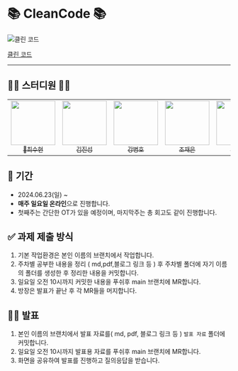 # 📚 CleanCode 📚

![클린 코드](https://contents.kyobobook.co.kr/sih/fit-in/458x0/pdt/9788966260959.jpg)

[클린 코드](https://product.kyobobook.co.kr/detail/S000001032980)

---

## 👨‍🏫 스터디원 👩‍🏫
<table>
  <tr>
    <td align="center">
      <a href="https://github.com/saysuhyun">
        <img src="https://avatars.githubusercontent.com/u/172836819?v=4" width="100px;" alt=""/>
        <br />
        <sub>🌟최수현</sub>
      </a>
    </td>
    <td align="center">
      <a href="https://github.com/CEOJINSUNG">
        <img src="https://avatars.githubusercontent.com/u/55318896?v=4" width="100px;" alt=""/>
        <br />
        <sub>김진성</sub>
      </a>
    </td>
    <td align="center">
      <a href="https://github.com/Kang-bh">
        <img src="https://avatars.githubusercontent.com/u/82449613?v=4" width="100px;" alt=""/>
        <br />
        <sub>강병호</sub>
      </a>
    </td>
    <td align="center">
      <a href="https://github.com/jojaegu2">
        <img src="https://avatars.githubusercontent.com/u/65579171?v=4" width="100px;" alt=""/>
        <br />
        <sub>조재은</sub>
      </a>
    </td>
    <td align="center">
      <a href="https://github.com/movingone">
        <img src="https://avatars.githubusercontent.com/u/104751794?v=4" width="100px;" alt=""/>
        <br />
        <sub>이동원</sub>
      </a>
    </td>
  </tr>
</table>

## 📆 기간
- 2024.06.23(일) ~ 
- **매주 일요일 온라인**으로 진행합니다.
- 첫째주는 간단한 OT가 있을 예정이며, 마지막주는 총 회고도 같이 진행합니다.

## ✅ 과제 제출 방식 
1. 기본 작업환경은 본인 이름의 브랜치에서 작업합니다.
2. 주차별 공부한 내용을 정리 ( md,pdf,블로그 링크 등 ) 후 주차별 폴더에 자기 이름의 폴더를 생성한 후 정리한 내용을 커밋합니다.
3. 일요일 오전 10시까지 커밋한 내용을 푸쉬후 main 브랜치에 MR합니다.
4. 방장은 발표가 끝난 후 각 MR들을 머지합니다.

## 🙋🏻 발표
1. 본인 이름의 브랜치에서 발표 자료를( md, pdf, 블로그 링크 등 ) `발표 자료` 폴더에 커밋합니다.
2. 일요일 오전 10시까지 발표용 자료를 푸쉬후 main 브랜치에 MR합니다.
3. 화면을 공유하여 발표를 진행하고 질의응답을 받습니다. 

